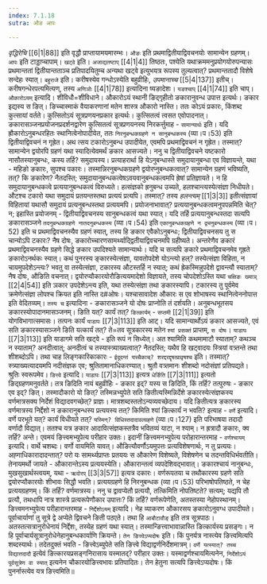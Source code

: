 ```yaml
---
index: 7.1.18
sutra: औङ आपः

---
```

   _वृद्धिरेचि_ [[6|1|88]]  इति वृद्धौ प्राप्तायामयमारम्भः। `औङः` इति प्रथमाद्वितीयाद्विवचनयोः सामान्येन ग्रहणम्। `आपः` इति टाड्डाप्चापाम्। `खट्वे` इति। `अजाद्यतष्टाप्`  [[4|1|4]]  तिष्ठतः, पश्येति यथाक्रममनुप्रयोगयोरुपन्यासः प्रथमान्ततां द्वितीयान्तताञ्च प्रतिपादयितुम्च अन्यथा खट्वे इत्युभयत्र रूपस्य तुल्यत्वात्? प्रथमान्ततादौ विशेषे सन्देहः स्यात्। `बहुराजे` इति। करीषस्येव गन्धोऽस्येति बहुव्रीहिः, _उपमानाच्च_ [[5|4|137]]  इतीच्। करीषगन्धेरपत्यमित्यण्, तस्य `अणिञोः`  [[4|1|78]]  इत्यादिना ष्यङादेशः। `यङश्चाप्`  [[4|1|74]]  इति चाप्। `औकारोऽयम्` इत्यादि। शीविधौ=शीविधाने। औकारोऽयं स्थानी ङिद्गृहीतो ङकारानुवन्ध उपात्त इत्यर्थः। ङकार इद्यस्य स ङित्। ङिच्चास्माकं वैयाकरणानां मतेन शास्त्र औकारो नास्ति। ततः कोऽयं प्रकारः, किंशब्द कुत्सायां वर्तते। कुत्सितोऽयं सूत्रप्रणयनप्रकार इत्यर्थः। कुत्सितत्वं त्वसत एवोपादनात्। ङकारासञ्जनप्रयोजनप्रदर्शनद्वारेण कुत्सितत्वं सूत्रप्रणयनस्य निरकर्त्तुमाह - `सामान्यार्थः` इति। यदि ह्रौकारोऽनुबन्धरहितः स्थानित्वेनोपादीयेत, ततः `निरनुबन्धकग्रहणे न सानुबन्धकस्य` (व्या।प।53) इति द्वितीयाद्विवचनं न गृह्रेत। अथ त्सय टकारोऽनुबन्ध उपादीयेत, एवमपि प्रथमाद्विवचनं न गृह्रेत। तस्मात्? सामान्येन द्वयोरपि ग्रहणं यथा स्यादित्येवमर्थं ङकार आसज्यते। ननु च द्वितीयाद्विवचने यष्टकारो नासौतस्यानुबन्धः, कस्य तर्हि? समुदायस्य। प्रत्याहरार्था हि येऽनुबन्धास्ते समुदायानुबन्धा एव विज्ञायन्ते, यथा - महिङो ङकारः, सुपश्च पकारः। तस्मान्निरनुबन्धकग्रहणे द्वयोरप्नुबन्धकत्वात्? सामान्येन ग्रहणं भविष्यति, तत्? कि ङकारेण? नैतदस्ति; समुदायानुबन्धकत्वेषऽवयवानुबन्धकत्वमपि ह्रेषां प्रतिज्ञायते। न हि समुदायानुबन्धकत्वे प्रत्ययानुबन्धकत्वं विरुध्यते। हत्संज्ञको ह्रनुबन्ध उच्यते, हलश्चान्त्यस्येत्संज्ञा निधीयते। औटश्च टकारो यथा समुदायं प्रतयन्तस्तथा प्रत्ययं प्रत्यपि। तस्मात्? तस्य _हलन्त्यम्_ [[1|3|3]]  इतीत्संज्ञायां विहितायां यथासौ समुदायं प्रत्यनुबन्धस्तथा प्रत्ययमपि। प्रयोजनाभावात्? प्रत्ययानुबन्धकत्वमनुपपन्नमिति चेत्? न; इहास्ति प्रयोजनम् - द्वितीयाद्विवचनस्य सानुबन्धकत्वं यथा स्यात्। यदि तर्हि प्रत्ययानुबन्धस्तदा सत्यपि ङकारासञ्जने `तदनुबन्धकग्रहणे नातदनुबन्धकस्य` (व्या।प।54) इति `एकानुबन्धकग्रहणे न द्व्यनुबन्धकस्य` (व्या।प।52) इति च प्रथमाद्विवचनस्यैव ग्रहणं स्यात्, तस्य हि ङकार एवैकोऽनुबन्धः; द्वितीयाद्विवचनसय तु स चान्योऽपि टकारः? नैष दोषः, ङकारोच्चारणसामर्थ्याद्द्वितीयाद्विवचनमपि ग्रहीष्यते। अन्तरेणैव ङकारं प्रथमाद्विवचनस्यैव ग्रहणे सिद्धे ङकार उपदिश्यते सामान्यार्थः। यदि च सत्यपि ङकारे प्रथमाद्विवचनमेव गृह्रते ङकारोऽनर्थकः स्यात्। कथं पुनरस्य ङ्कारस्येत्संज्ञा, यावतोपदेशे योऽन्त्यो हल्? तस्येत्संज्ञा विहिता, न चायमुपदेशेऽन्त्यः? भवतु वा तस्येत्संज्ञा, टकारस्य औटस्तर्हि न स्यात्; कथं ह्रेकस्मिन्नुपदेशे द्वावन्त्यौ स्याताम्? नैष दोषः, औङिति वचनात्। द्वयोरप्यौकारयोरौङित्ययमादेशो विज्ञायते, तस्य चोपदेशोऽस्ति यथा `चक्षिङः ख्याञ्`  [[2|4|54]]  इति ञकार उपदेशेऽन्त्य इति, यथा तस्येत्संज्ञा तथा ङकारस्यापि। टकारस्य तु पूर्वमेव क्रमेणेत्संज्ञा लोपश्च क्रियत इति नास्ति द#ओषः। यश्चासावादेश औकारः स एव शोभाषस्य स्थानित्वेननोपात्त इति वेदितव्यम्। `तस्य च` इत्यादिना - ङकारासञ्जने यो दोषः प्राप्नोति तं दर्शयति। अनुबन्धभूतसय ङकारस्योपादानमासञ्जनम्। ङिति यत्? कार्यं तत्? `ङित्कार्यम्` - `सप्तमी`  [[2|1|39]]  इति योगविभागात्समासः। तत्पनः कार्यं `याडापः`  [[7|3|113]]  इति आट्। यदि सामान्यार्थोऽयं ङकार आसज्यते, एवं सति ङकारस्यासञ्जने ङिति यत्कार्यं तत्? ते=तव सूत्रकारस्य मतेन `श्यां प्रसक्तं` प्राप्तम्, `स दोषः`। `याडापः`  [[7|3|113]]  इति याडागमे सति खट्वे - इति रूपं न सिध्येत्। अत श्यामिति कथमामाटौ स्याताम्? कथञ्च न स्याताम्? अनदीत्वात्; अनदीत्वं च तस्यास्त्र्याख्यत्वात्? नैतदस्ति; यथैव हि खट्वादयः स्त्रियां वत्र्तन्ते तथा शीशब्दोऽपि। तथा चाह लिङ्गकारिकाकारः - `ईदूदन्तं यच्चैकाच्? शरद्दरद्दृषत्प्रावृषश्च` इति। तस्मात्? स्त्र्याख्यत्यादयमपि नदीसंज्ञक एव; श्रुतितामानाधिकरण्यात्। श्रुतौ वत्र्तमानः शीशब्दो नदोसंज्ञां प्रतिपद्यते। श्रुतिः स्वरूपमेव। `ङित्त्वे` इत्यादि। `याडापः`  [[7|3|113]]  इत्यत्र `धेर्ङिति`  [[7|3|111]]  इत्यतो ङिद्ग्रहणमनुवर्तते। तत्र ङिदिति नायं बहुव्रीहिः - ङकार इद्? यस्य स ङिदिति, किं तर्हि? तत्पुरुषः - ङकार एव इद्? ङित्। तस्मादौकारो यो ङित्? तस्मिन्नभ्युपेते सति ङितीत्यस्मिन्निर्देशे ङकारस्येत्संज्ञकस्य वर्णमात्रसक्य निर्देशं विद्यादवगच्छेत्? प्राज्ञः। मात्रशब्दस्ततोऽन्यव्यवच्छेदाय। यदि ङितीत्यत्र ङकारस्य वर्णमात्रस्य निर्द्देशो न ङकारानुबन्धस्य प्रत्ययस्य तत्? किमिति श्यां ङित्कार्यं न भवति? इत्याह - `वर्णे` इत्यादि। वर्णे परभूते यत्? कार्यं विधीयते तत्? `यस्मिन्? विधिस्तदादावल्ग्रहणे` (व्या।प।127) इति परिभाषया तदादौ वर्णादौ विद्यात्। ततश्च यत्र ङकार आदावित्संज्ञकस्तत्रैव भवितव्यं याटा, न श्याम्। न ह्रत्रादौ ङकारः, क्व तर्हि? अन्ते। एवमयं ङित्त्वमभ्युपेत्य परीहार उक्तः। इदानीं ङित्त्वमनभ्युपेत्य परोहारान्तरमाह - `वर्णश्चायम्` इत्यादि। वार्थे चशब्दः। वर्णो वायमिति यावत्। औङित्यौवर्णौऽयमुपत्तः प्रत्यविशेषणार्थः, न तु प्रत्ययः। अह्गाधिकारादादन्तात्? परो यः सामर्थ्यप्राप्तः प्रतययः स औकारेण विशेष्यते, विशेषणेन च तदन्तविधिर्भवतीति। तेनायमर्थो जायते - औकारान्तेऽस्य प्रत्ययस्येति। औकारान्तत्वं व्यपदेशिवद्भावात्। ङकारश्चायं नानुबन्धः, मुखसुखार्थस्त्वयम्, यथा - `ऋदोरप्`  [[3|3|57]]  इत्यत्र दकारः। वर्णरूपतया च तथौकारस्य ग्रहणे सति द्वयोरप्यौकारयोः शीभावः सिद्धौ भवति। प्रत्ययग्रहणे हि निरनुबन्धक (व्या।प।53) परिभाषोपतिष्ठते, न चेह प्रत्ययग्रहणम्। किं तर्हि? वर्णमात्रस्य। ननु च द्वावप्येतौ प्रत्ययौ, तत्किमिति नोपतिष्टते? सत्यम्; यद्यपि तौ प्रत्यौ, तथधापि नात्र शास्त्रे प्रत्यरूपेणौकार उपात्तः? किं तर्हि? वर्णरूपेणेति, अतस्तस्या नेहोपस्थानम्। ङित्त्वमनभ्युपेत्य परीहारान्तरमाह - `निर्द्देशोऽयम्` इत्यादि। नेह व्याकरण औकारसय ङकारोऽनुवग्ध उपादीयते। पूर्वाचार्याणां तु सूत्रे द्वे अप्येते द्विवचने ङिती पठएते। तथा हि `आबौटावौङ्` इति तत्र सूत्रपाठः। अतस्तत्सत्रानुरोधेनायं निर्द्देशः, तस्येह ग्रहणं यथा स्यात्। तस्मान्ङित्त्वाभावान्नास्ति ङित्कार्यस्य प्रसङ्गः। न हि पूर्वाचार्यसूत्रानुरोधेनेहानुबन्धकार्याणि क्रियन्ते। `तेन ङित्त्वेऽप्यदोषः` इति। किं पुनर्यत्र नास्त्येव ङित्त्वमित्यपि शब्दस्यार्थः। तदेतदुक्तं भवति - ङित्त्वेऽब्युपेते सति ङित्त्वे विद्याद्वर्णनिर्देशमात्रम्। `वर्णे यत्स्यात्? तच्च विद्यात्तदादौ` इत्येवं ङित्कारयप्रसङ्गनिरासाय यस्मातद्? परीहार उक्तः। यस्माद्वर्णश्चायमित्यनेन, `निर्देशोऽयं पूर्वसूत्रेण वा स्यात्` इत्यनेन चौकारयोङित्त्वभावः प्रतिपादितः। तेन हेतुना सत्यपि ङित्त्वेऽप्यदोषः। किं पुनर्नास्त्येव यत्र ङित्त्वमिति॥